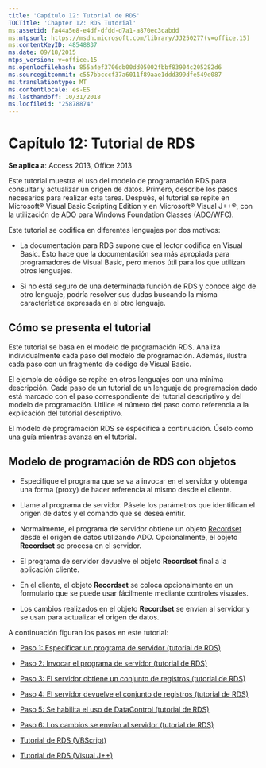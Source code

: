 ```yaml
---
title: 'Capítulo 12: Tutorial de RDS'
TOCTitle: 'Chapter 12: RDS Tutorial'
ms:assetid: fa44a5e8-e4df-dfdd-d7a1-a870ec3cabdd
ms:mtpsurl: https://msdn.microsoft.com/library/JJ250277(v=office.15)
ms:contentKeyID: 48548837
ms.date: 09/18/2015
mtps_version: v=office.15
ms.openlocfilehash: 855a4ef3706db00dd05002fbbf83904c205282d6
ms.sourcegitcommit: c557bbcccf37a6011f89aae1ddd399dfe549d087
ms.translationtype: MT
ms.contentlocale: es-ES
ms.lasthandoff: 10/31/2018
ms.locfileid: "25878874"
---
```

# <a name="chapter-12-rds-tutorial"></a>Capítulo 12: Tutorial de RDS


**Se aplica a**: Access 2013, Office 2013

Este tutorial muestra el uso del modelo de programación RDS para consultar y actualizar un origen de datos. Primero, describe los pasos necesarios para realizar esta tarea. Después, el tutorial se repite en Microsoft® Visual Basic Scripting Edition y en Microsoft® Visual J++®, con la utilización de ADO para Windows Foundation Classes (ADO/WFC).

Este tutorial se codifica en diferentes lenguajes por dos motivos:

  - La documentación para RDS supone que el lector codifica en Visual Basic. Esto hace que la documentación sea más apropiada para programadores de Visual Basic, pero menos útil para los que utilizan otros lenguajes.

  - Si no está seguro de una determinada función de RDS y conoce algo de otro lenguaje, podría resolver sus dudas buscando la misma característica expresada en el otro lenguaje.

## <a name="how-the-tutorial-is-presented"></a>Cómo se presenta el tutorial

Este tutorial se basa en el modelo de programación RDS. Analiza individualmente cada paso del modelo de programación. Además, ilustra cada paso con un fragmento de código de Visual Basic.

El ejemplo de código se repite en otros lenguajes con una mínima descripción. Cada paso de un tutorial de un lenguaje de programación dado está marcado con el paso correspondiente del tutorial descriptivo y del modelo de programación. Utilice el número del paso como referencia a la explicación del tutorial descriptivo.

El modelo de programación RDS se especifica a continuación. Úselo como una guía mientras avanza en el tutorial.

## <a name="rds-programming-model-with-objects"></a>Modelo de programación de RDS con objetos

  - Especifique el programa que se va a invocar en el servidor y obtenga una forma (proxy) de hacer referencia al mismo desde el cliente.

  - Llame al programa de servidor. Pásele los parámetros que identifican el origen de datos y el comando que se desea emitir.

  - Normalmente, el programa de servidor obtiene un objeto [Recordset](recordset-object-ado.md) desde el origen de datos utilizando ADO. Opcionalmente, el objeto **Recordset** se procesa en el servidor.

  - El programa de servidor devuelve el objeto **Recordset** final a la aplicación cliente.

  - En el cliente, el objeto **Recordset** se coloca opcionalmente en un formulario que se puede usar fácilmente mediante controles visuales.

  - Los cambios realizados en el objeto **Recordset** se envían al servidor y se usan para actualizar el origen de datos.

A continuación figuran los pasos en este tutorial:

- [Paso 1: Especificar un programa de servidor (tutorial de RDS)](step-1-specify-a-server-program-rds-tutorial.md)

- [Paso 2: Invocar el programa de servidor (tutorial de RDS)](step-2-invoke-the-server-program-rds-tutorial.md)

- [Paso 3: El servidor obtiene un conjunto de registros (tutorial de RDS)](step-3-server-obtains-a-recordset-rds-tutorial.md)

- [Paso 4: El servidor devuelve el conjunto de registros (tutorial de RDS)](step-4-server-returns-the-recordset-rds-tutorial.md)

- [Paso 5: Se habilita el uso de DataControl (tutorial de RDS)](step-5-datacontrol-is-made-usable-rds-tutorial.md)

- [Paso 6: Los cambios se envían al servidor (tutorial de RDS)](step-6-changes-are-sent-to-the-server-rds-tutorial.md)

- [Tutorial de RDS (VBScript)](rds-tutorial-vbscript.md)

- [Tutorial de RDS (Visual J++)](rds-tutorial-visual-j.md)